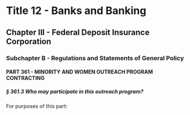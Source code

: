 
# Title 12 - Banks and Banking
## Chapter III - Federal Deposit Insurance Corporation
### Subchapter B - Regulations and Statements of General Policy
#### PART 361 - MINORITY AND WOMEN OUTREACH PROGRAM CONTRACTING
##### § 361.3 Who may participate in this outreach program?

For purposes of this part:
